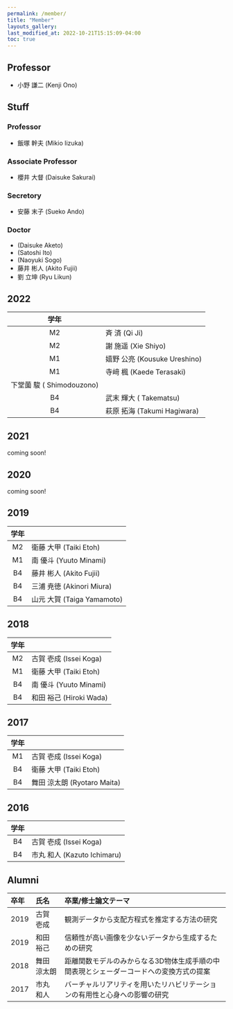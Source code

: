 ```yaml
---
permalink: /member/
title: "Member"
layouts_gallery:
last_modified_at: 2022-10-21T15:15:09-04:00
toc: true
---
```


## Professor

- 小野 謙二 (Kenji Ono)



## Stuff

### Professor

- 飯塚 幹夫 (Mikio Iizuka) 

### Associate Professor

- 櫻井 大督 (Daisuke Sakurai) 

### Secretory

- 安藤 末子 (Sueko Ando)

### Doctor
-  (Daisuke Aketo)
-  (Satoshi Ito)
-  (Naoyuki Sogo)
- 藤井 彬人 (Akito Fujii)
- 劉 立坤 (Ryu Likun)

## 2022
学年 | 　
:---:|:---
M2 | 斉 済 (Qi Ji)
M2 | 謝 施遥 (Xie Shiyo)
M1 | 嬉野 公亮 (Kousuke Ureshino)
M1 | 寺﨑 楓 (Kaede Terasaki)
   | 下堂薗 駿 ( Shimodouzono)
B4 | 武末 輝大 ( Takematsu)
B4 | 萩原 拓海 (Takumi Hagiwara)


## 2021
coming soon!


## 2020
coming soon!

## 2019

学年 | 　
:---:|:---
M2 | 衛藤 大甲 (Taiki Etoh)
M1 | 南 優斗 (Yuuto Minami)
B4 | 藤井 彬人 (Akito Fujii)
B4 | 三浦 尭徳 (Akinori Miura)
B4 | 山元 大賀 (Taiga Yamamoto)


## 2018

学年 | 　
:---:|:---
M2 | 古賀 壱成 (Issei Koga)
M1 | 衛藤 大甲 (Taiki Etoh)
B4 | 南 優斗 (Yuuto Minami)
B4 | 和田 裕己 (Hiroki Wada)

## 2017

学年 | 　
:---:|:---
M1 | 古賀 壱成 (Issei Koga)
B4 | 衛藤 大甲 (Taiki Etoh)
B4 | 舞田 涼太朗 (Ryotaro Maita)


## 2016

学年 | 　
:---:|:---
B4 | 古賀 壱成 (Issei Koga)|
B4 | 市丸 和人 (Kazuto Ichimaru)

## Alumni

卒年 | 氏名 | 卒業/修士論文テーマ
:----|:--|:---------
2019 | 古賀 壱成| 観測データから支配方程式を推定する方法の研究
2019 | 和田 裕己 | 信頼性が高い画像を少ないデータから生成するための研究
2018 | 舞田 涼太朗 | 距離関数モデルのみからなる3D物体生成手順の中間表現とシェーダーコードへの変換方式の提案
2017 | 市丸 和人 | バーチャルリアリティを用いたリハビリテーションの有用性と心身への影響の研究
